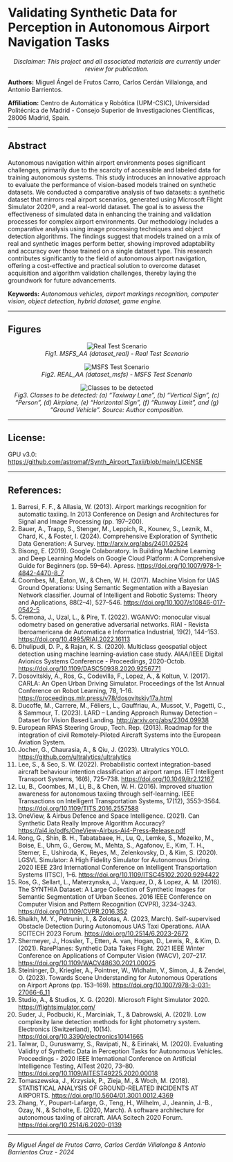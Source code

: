 # Validating Synthetic Data for Perception in Autonomous Airport Navigation Tasks

<p align="center">
  <em>Disclaimer: This project and all associated materials are currently under review for publication.</em>
</p>

**Authors:** Miguel Ángel de Frutos Carro, Carlos Cerdán Villalonga, and Antonio Barrientos.

**Affiliation:** Centro de Automática y Robótica (UPM-CSIC), Universidad Politécnica de Madrid - Consejo Superior de Investigaciones Científicas, 28006 Madrid, Spain.

---

## Abstract
Autonomous navigation within airport environments poses significant challenges, primarily due to the scarcity of accessible and labeled data for training autonomous systems. This study introduces an innovative approach to evaluate the performance of vision-based models trained on synthetic datasets. We conducted a comparative analysis of two datasets: a synthetic dataset that mirrors real airport scenarios, generated using Microsoft Flight Simulator 2020®, and a real-world dataset. The goal is to assess the effectiveness of simulated data in enhancing the training and validation processes for complex airport environments. Our methodology includes a comparative analysis using image processing techniques and object detection algorithms. The findings suggest that models trained on a mix of real and synthetic images perform better, showing improved adaptability and accuracy over those trained on a single dataset type. This research contributes significantly to the field of autonomous airport navigation, offering a cost-effective and practical solution to overcome dataset acquisition and algorithm validation challenges, thereby laying the groundwork for future advancements.

**Keywords:** *Autonomous vehicles, airport markings recognition, computer vision, object detection, hybrid dataset, game engine.*

---

## Figures

<p align="center">
  <img src="https://github.com/astromaf/Synth_Airport_Taxii/blob/main/02_Figures/GIF_test_MSFS_AA(dataset_real).gif" alt="Real Test Scenario">
  <br>
  <em>Fig1. MSFS_AA (dataset_real) - Real Test Scenario</em>
</p>

<p align="center">
  <img src="https://github.com/astromaf/Synth_Airport_Taxii/blob/main/02_Figures/GIF_test_REAL_AA(dataset_msfs).gif" alt="MSFS Test Scenario">
  <br>
  <em>Fig2. REAL_AA (dataset_msfs) - MSFS Test Scenario</em>
</p>

<p align="center">
  <img src="https://github.com/astromaf/Synth_Airport_Taxii/blob/main/02_Figures/Fig322a_clases.png" alt="Classes to be detected">
  <br>
  <em>Fig3. Classes to be detected: (a) “Taxiway Lane”, (b) “Vertical Sign”, (c) “Person”, (d) Airplane, (e) “Horizontal Sign”, (f) “Runway Limit”, and (g) “Ground Vehicle”. Source: Author composition.</em>
</p>

---

## License:
GPU v3.0: https://github.com/astromaf/Synth_Airport_Taxii/blob/main/LICENSE

---

## References:
1.	Barresi, F. F., & Allasia, W. (2013). Airport markings recognition for automatic taxiing. In 2013 Conference on Design and Architectures for Signal and Image Processing (pp. 197–200).
2.	Bauer, A., Trapp, S., Stenger, M., Leppich, R., Kounev, S., Leznik, M., Chard, K., & Foster, I. (2024). Comprehensive Exploration of Synthetic Data Generation: A Survey. http://arxiv.org/abs/2401.02524
3.	Bisong, E. (2019). Google Colaboratory. In Building Machine Learning and Deep Learning Models on Google Cloud Platform: A Comprehensive Guide for Beginners (pp. 59–64). Apress. https://doi.org/10.1007/978-1-4842-4470-8_7
4.	Coombes, M., Eaton, W., & Chen, W. H. (2017). Machine Vision for UAS Ground Operations: Using Semantic Segmentation with a Bayesian Network classifier. Journal of Intelligent and Robotic Systems: Theory and Applications, 88(2–4), 527–546. https://doi.org/10.1007/s10846-017-0542-5
5.	Cremona, J., Uzal, L., & Pire, T. (2022). WGANVO: monocular visual odometry based on generative adversarial networks. RIAI - Revista Iberoamericana de Automatica e Informatica Industrial, 19(2), 144–153. https://doi.org/10.4995/RIAI.2022.16113
6.	Dhulipudi, D. P., & Rajan, K. S. (2020). Multiclass geospatial object detection using machine learning-aviation case study. AIAA/IEEE Digital Avionics Systems Conference - Proceedings, 2020-Octob. https://doi.org/10.1109/DASC50938.2020.9256771
7.	Dosovitskiy, A., Ros, G., Codevilla, F., Lopez, A., & Koltun, V. (2017). CARLA: An Open Urban Driving Simulator. Proceedings of the 1st Annual Conference on Robot Learning, 78, 1–16. https://proceedings.mlr.press/v78/dosovitskiy17a.html
8.	Ducoffe, M., Carrere, M., Féliers, L., Gauffriau, A., Mussot, V., Pagetti, C., & Sammour, T. (2023). LARD – Landing Approach Runway Detection – Dataset for Vision Based Landing. http://arxiv.org/abs/2304.09938
9.	European RPAS Steering Group, Tech. Rep. (2013). Roadmap for the integration of civil Remotely-Piloted Aircraft Systems into the European Aviation System.
10.	Jocher, G., Chaurasia, A., & Qiu, J. (2023). Ultralytics YOLO. https://github.com/ultralytics/ultralytics
11.	Lee, S., & Seo, S. W. (2022). Probabilistic context integration-based aircraft behaviour intention classification at airport ramps. IET Intelligent Transport Systems, 16(6), 725–738. https://doi.org/10.1049/itr2.12167
12.	Lu, B., Coombes, M., Li, B., & Chen, W. H. (2016). Improved situation awareness for autonomous taxiing through self-learning. IEEE Transactions on Intelligent Transportation Systems, 17(12), 3553–3564. https://doi.org/10.1109/TITS.2016.2557588
13.	OneView, & Airbus Defence and Space Intelligence. (2021). Can Synthetic Data Really Improve Algorithm Accuracy? https://ai4.io/pdfs/OneView-Airbus-Ai4-Press-Release.pdf
14.	Rong, G., Shin, B. H., Tabatabaee, H., Lu, Q., Lemke, S., Mozeiko, M., Boise, E., Uhm, G., Gerow, M., Mehta, S., Agafonov, E., Kim, T. H., Sterner, E., Ushiroda, K., Reyes, M., Zelenkovsky, D., & Kim, S. (2020). LGSVL Simulator: A High Fidelity Simulator for Autonomous Driving. 2020 IEEE 23rd International Conference on Intelligent Transportation Systems (ITSC), 1–6. https://doi.org/10.1109/ITSC45102.2020.9294422
15.	Ros, G., Sellart, L., Materzynska, J., Vazquez, D., & Lopez, A. M. (2016). The SYNTHIA Dataset: A Large Collection of Synthetic Images for Semantic Segmentation of Urban Scenes. 2016 IEEE Conference on Computer Vision and Pattern Recognition (CVPR), 3234–3243. https://doi.org/10.1109/CVPR.2016.352
16.	Shaikh, M. Y., Petrunin, I., & Zolotas, A. (2023, March). Self-supervised Obstacle Detection During Autonomous UAS Taxi Operations. AIAA SCITECH 2023 Forum. https://doi.org/10.2514/6.2023-2672
17.	Shermeyer, J., Hossler, T., Etten, A. van, Hogan, D., Lewis, R., & Kim, D. (2021). RarePlanes: Synthetic Data Takes Flight. 2021 IEEE Winter Conference on Applications of Computer Vision (WACV), 207–217. https://doi.org/10.1109/WACV48630.2021.00025
18.	Steininger, D., Kriegler, A., Pointner, W., Widhalm, V., Simon, J., & Zendel, O. (2023). Towards Scene Understanding for Autonomous Operations on Airport Aprons (pp. 153–169). https://doi.org/10.1007/978-3-031-27066-6_11
19.	Studio, A., & Studios, X. G. (2020). Microsoft Flight Simulator 2020. https://flightsimulator.com/
20.	Suder, J., Podbucki, K., Marciniak, T., & Dabrowski, A. (2021). Low complexity lane detection methods for light photometry system. Electronics (Switzerland), 10(14). https://doi.org/10.3390/electronics10141665
21.	Talwar, D., Guruswamy, S., Ravipati, N., & Eirinaki, M. (2020). Evaluating Validity of Synthetic Data in Perception Tasks for Autonomous Vehicles. Proceedings - 2020 IEEE International Conference on Artificial Intelligence Testing, AITest 2020, 73–80. https://doi.org/10.1109/AITEST49225.2020.00018
22.	Tomaszewska, J., Krzysiak, P., Zieja, M., & Woch, M. (2018). STATISTICAL ANALYSIS OF GROUND-RELATED INCIDENTS AT AIRPORTS. https://doi.org/10.5604/01.3001.0012.4369
23.	Zhang, Y., Poupart-Lafarge, G., Teng, H., Wilhelm, J., Jeannin, J.-B., Ozay, N., & Scholte, E. (2020, March). A software architecture for autonomous taxiing of aircraft. AIAA Scitech 2020 Forum. https://doi.org/10.2514/6.2020-0139


---
*By Miguel Ángel de Frutos Carro, Carlos Cerdán Villalonga & Antonio Barrientos Cruz - 2024*
